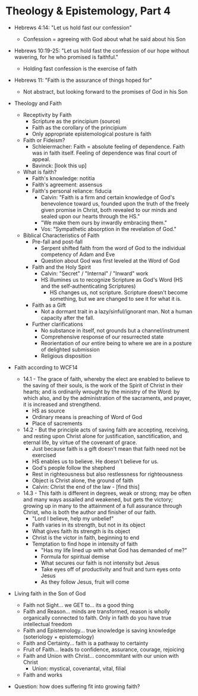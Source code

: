 # Theology & Epistemology, Part 4

* Hebrews 4:14: "Let us hold fast our confession"
  * Confession = agreeing with God about what he said about his Son
* Hebrews 10:19-25: "Let us hold fast the confession of our hope without wavering, for he who promised is faithful."
  * Holding fast confession is the exercise of faith
* Hebrews 11: "Faith is the assurance of things hoped for"
  * Not abstract, but looking forward to the promises of God in his Son

* Theology and Faith
  * Receptivity by Faith
    * Scripture as the principium (source)
    * Faith as the corollary of the principium
    * Only appropriate epistemological posture is faith
  * Faith or Fideism?
    * Schleiermacher: Faith = absolute feeling of dependence. Faith was in faith itself. Feeling of dependence was final court of appeal.
    * Bavinck: [look this up]
  * What is faith?
    * Faith's knowledge: notitia
    * Faith's agreement: assensus
    * Faith's personal reliance: fiducia
      * Calvin: "Faith is a firm and certain knowledge of God's benevolence toward us, founded upon the truth of the freely given promise in Christ, both revealed to our minds and sealed upon our hearts through the HS."
      * "We make them ours by inwardly embracing them."
      * Vos: "Sympathetic absorption in the revelation of God."
  * Biblical Characteristics of Faith
    * Pre-fall and post-fall
      * Serpent shifted faith from the word of God to the individual competency of Adam and Eve
      * Question about God was first leveled at the Word of God
    * Faith and the Holy Spirit
      * Calvin: "Secret" / "Internal" / "Inward" work 
      * HS illumines us to recognize Scripture as God's Word (HS and the self-authenticating Scriptures)
        * HS changes us, not scripture. Scripture doesn't become something, but we are changed to see it for what it is.
    * Faith as a Gift
      * Not a dormant trait in a lazy/sinful/ignorant man. Not a human capacity after the fall.
    * Further clarifications
      * No substance in itself, not grounds but a channel/instrument
      * Comprehensive response of our resurrected state
      * Reorientation of our entire being to where we are in a posture of delighted submission
      * Religious disposition
* Faith according to WCF14
  * 14.1 - The grace of faith, whereby the elect are enabled to believe to the saving of their souls, is the work of the Spirit of Christ in their hearts; and is ordinarily wrought by the ministry of the Word: by which also, and by the administration of the sacraments, and prayer, it is increased and strengthend.
    * HS as source
    * Ordinary means is preaching of Word of God
    * Place of sacrements
  * 14.2 - But the principle acts of saving faith are accepting, receiving, and resting upon Christ alone for justification, sanctification, and eternal life, by virtue of the covenant of grace.
    * Just because faith is a gift doesn't mean that faith need not be exercised
    * HS enables us to believe. He doesn't believe for us.
    * God's people follow the shepherd
    * Rest in righteousness but also restlessness for righteousness
    * Object is Christ alone, the ground of faith
    * Calvin: Christ the end of the law - [find this]
  * 14.3 - This faith is different in degrees, weak or strong; may be often and many ways assailed and weakened, but gets the victory; growing up in many to the attainment of a full assurance through Christ, who is both the author and finisher of our faith.
    * "Lord I believe, help my unbelief"
    * Faith varies in its strength, but not in its object
    * What gives faith its strength is its object
    * Christ is the victor in faith, beginning to end
    * Temptation to find hope in intensity of faith
      * "Has my life lined up with what God has demanded of me?"
      * Formula for spiritual demise
      * What secures our faith is not intensity but Jesus
      * Take eyes off of productivity and fruit and turn eyes onto Jesus
      * As they follow Jesus, fruit will come
* Living faith in the Son of God
  * Faith not Sight... we GET to... its a good thing
  * Faith and Reason... minds are transformed, reason is wholly organically connected to faith. Only in faith do you have true intellectual freedom
  * Faith and Epistemology... true knowledge is saving knowledge (soteriology + epistemology)
  * Faith and Certainty... faith is a pathway to certainty
  * Fruit of Faith... leads to confidence, assurance, courage, rejoicing
  * Faith and Union with Christ... concommitant with our union with Christ
    * Union: mystical, covenantal, vital, filial
  * Faith and works

* Question: how does suffering fit into growing faith?
